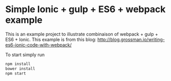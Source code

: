 Simple Ionic + gulp + ES6 + webpack example
=====================

This is an example project to illustrate combinaison of webpack + gulp + ES6 + Ionic. This example is from this blog:
http://blog.grossman.io/writing-es6-ionic-code-with-webpack/

To start simply run

```bash
npm install
bower install
npm start
```
